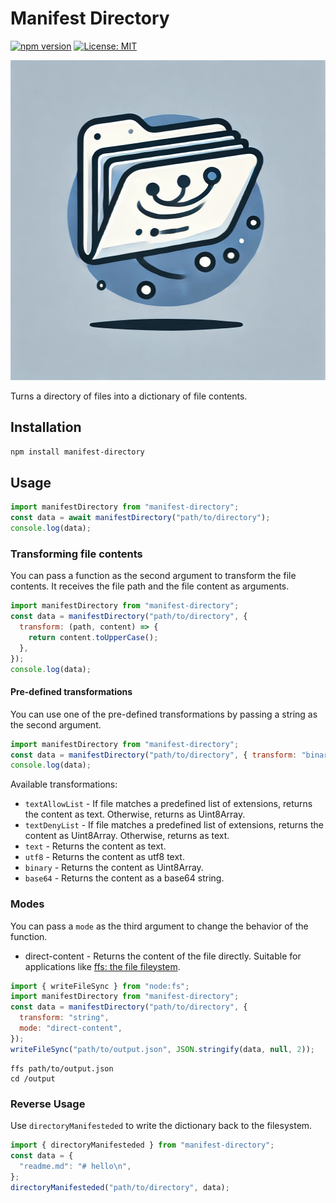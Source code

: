 # Manifest Directory

[![npm version](https://badge.fury.io/js/served-cold.svg)](https://badge.fury.io/js/manifest-directory)
[![License: MIT](https://img.shields.io/badge/License-MIT-yellow.svg)](https://opensource.org/licenses/MIT)

<img alt="" width="512" height="512" src="./md.png" style="width:512px;height:512px"/>

Turns a directory of files into a dictionary of file contents.

## Installation

```bash
npm install manifest-directory
```

## Usage

```javascript
import manifestDirectory from "manifest-directory";
const data = await manifestDirectory("path/to/directory");
console.log(data);
```

### Transforming file contents

You can pass a function as the second argument to transform the file contents.
It receives the file path and the file content as arguments.

```javascript
import manifestDirectory from "manifest-directory";
const data = manifestDirectory("path/to/directory", {
  transform: (path, content) => {
    return content.toUpperCase();
  },
});
console.log(data);
```

#### Pre-defined transformations

You can use one of the pre-defined transformations by passing a string as the second argument.

```javascript
import manifestDirectory from "manifest-directory";
const data = manifestDirectory("path/to/directory", { transform: "binary" });
console.log(data);
```

Available transformations:

- `textAllowList` - If file matches a predefined list of extensions, returns the content as text. Otherwise, returns as Uint8Array.
- `textDenyList` - If file matches a predefined list of extensions, returns the content as Uint8Array. Otherwise, returns as text.
- `text` - Returns the content as text.
- `utf8` - Returns the content as utf8 text.
- `binary` - Returns the content as Uint8Array.
- `base64` - Returns the content as a base64 string.

### Modes

You can pass a `mode` as the third argument to change the behavior of the function.

- direct-content - Returns the content of the file directly.
  Suitable for applications like [ffs: the file fileystem](https://mgree.github.io/ffs/).

```javascript
import { writeFileSync } from "node:fs";
import manifestDirectory from "manifest-directory";
const data = manifestDirectory("path/to/directory", {
  transform: "string",
  mode: "direct-content",
});
writeFileSync("path/to/output.json", JSON.stringify(data, null, 2));
```

```shell
ffs path/to/output.json
cd /output
```

### Reverse Usage

Use `directoryManifesteded` to write the dictionary back to the filesystem.

```javascript
import { directoryManifesteded } from "manifest-directory";
const data = {
  "readme.md": "# hello\n",
};
directoryManifesteded("path/to/directory", data);
```
